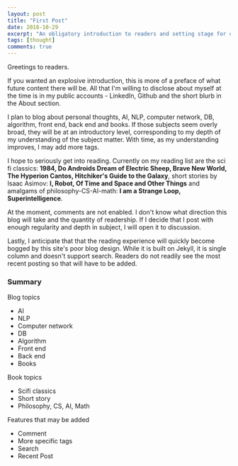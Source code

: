 ```yaml
---
layout: post
title: "First Post"
date: 2018-10-29
excerpt: "An obligatory introduction to readers and setting stage for content to come"
tags: [thought]
comments: true
---
```

Greetings to readers.

If you wanted an explosive introduction, this is more of a preface of what future content there will be. All that I'm willing to disclose about myself at the time is in my public accounts - LinkedIn, Github and the short blurb in the About section. 

I plan to blog about personal thoughts, AI, NLP, computer network, DB, algorithm, front end, back end and books. If those subjects seem overly broad, they will be at an introductory level, corresponding to my depth of my understanding of the subject matter. With time, as my understanding improves, I may add more tags.

I hope to seriously get into reading. Currently on my reading list are the sci fi classics: **1984, Do Androids Dream of Electric Sheep, Brave New World, The Hyperion Cantos, Hitchiker's Guide to the Galaxy**, short stories by Isaac Asimov: **I, Robot, Of Time and Space and Other Things** and amalgams of philosophy-CS-AI-math: **I am a Strange Loop, Superintelligence**.

At the moment, comments are not enabled. I don't know what direction this blog will take and the quantity of readership. If I decide that I post with enough regularity and depth in subject, I will open it to discussion.

Lastly, I anticipate that that the reading experience will quickly become bogged by this site's poor blog design. While it is built on Jekyll, it is single column and doesn't support search. Readers do not readily see the most recent posting so that will have to be added. 

### Summary ###
Blog topics
* AI
* NLP
* Computer network
* DB
* Algorithm
* Front end
* Back end
* Books

Book topics
* Scifi classics
* Short story
* Philosophy, CS, AI, Math

Features that may be added
* Comment
* More specific tags
* Search
* Recent Post